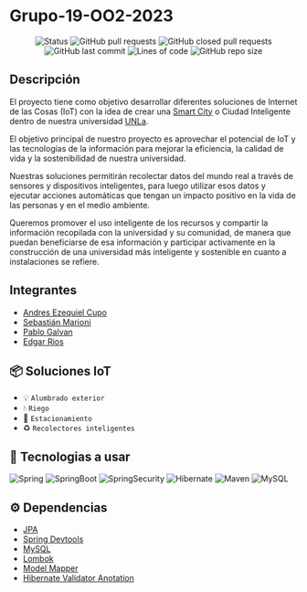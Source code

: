 # Grupo-19-OO2-2023
<div align="center">
    <img src="https://img.shields.io/badge/STATUS-EN%20DESAROLLO-green" alt="Status">
    <img src="https://img.shields.io/github/issues-pr/GalvanPablo/Grupo-19-OO2-2023" alt="GitHub pull requests">
    <img src="https://img.shields.io/github/issues-pr-closed/GalvanPablo/Grupo-19-OO2-2023" alt="GitHub closed pull requests">
    <img src="https://img.shields.io/github/last-commit/GalvanPablo/Grupo-19-OO2-2023" alt="GitHub last commit">
    <img src="https://img.shields.io/tokei/lines/github/GalvanPablo/Grupo-19-OO2-2023" alt="Lines of code">
    <img src="https://img.shields.io/github/repo-size/GalvanPablo/Grupo-19-OO2-2023" alt="GitHub repo size">
</div>

## Descripción
El proyecto tiene como objetivo desarrollar diferentes soluciones de Internet de las Cosas (IoT) con la idea de crear una [Smart City](https://panelesach.com/blog/smart-cities-o-ciudades-inteligentes-que-son/) o Ciudad Inteligente dentro de nuestra universidad [UNLa](http://www.unla.edu.ar/).

El objetivo principal de nuestro proyecto es aprovechar el potencial de IoT y las tecnologías de la información para mejorar la eficiencia, la calidad de vida y la sostenibilidad de nuestra universidad.

Nuestras soluciones permitirán recolectar datos del mundo real a través de sensores y dispositivos inteligentes, para luego utilizar esos datos y ejecutar acciones automáticas que tengan un impacto positivo en la vida de las personas y en el medio ambiente.

Queremos promover el uso inteligente de los recursos y compartir la información recopilada con la universidad y su comunidad, de manera que puedan beneficiarse de esa información y participar activamente en la construcción de una universidad más inteligente y sostenible en cuanto a instalaciones se refiere.

## Integrantes

* [Andres Ezequiel Cupo](https://github.com/Suhiang98)
* [Sebastián Marioni ](https://github.com/sebastianmarioni)
* [Pablo Galvan](https://github.com/GalvanPablo)
* [Edgar Rios](https://github.com/Edgar-Rios)

## :package: Soluciones IoT
- :bulb: `Alumbrado exterior`
- :droplet: `Riego`
- :car: `Estacionamiento`
- :recycle: `Recolectores inteligentes`


## :wrench: Tecnologias a usar <!-- CAMBIAR A "Tecnologias usadas" -->
![Spring](https://img.shields.io/badge/Spring-6DB33F?style=for-the-badge&logo=spring&logoColor=white)
![SpringBoot](https://img.shields.io/badge/Spring_Boot-F2F4F9?style=for-the-badge&logo=spring-boot)
![SpringSecurity](https://img.shields.io/badge/Spring_Security-6DB33F?style=for-the-badge&logo=Spring-Security&logoColor=white)
![Hibernate](https://img.shields.io/badge/Hibernate-59666C?style=for-the-badge&logo=Hibernate&logoColor=white)
![Maven](https://img.shields.io/badge/apache_maven-C71A36?style=for-the-badge&logo=apachemaven&logoColor=white)
![MySQL](https://img.shields.io/badge/MySQL-005C84?style=for-the-badge&logo=mysql&logoColor=white)

## :gear: Dependencias
* [JPA](https://mvnrepository.com/artifact/org.springframework.boot/spring-boot-starter-data-jpa)
* [Spring Devtools](https://mvnrepository.com/artifact/org.springframework.boot/spring-boot-devtools)
* [MySQL](https://mvnrepository.com/artifact/com.mysql/mysql-connector-j)
* [Lombok](https://mvnrepository.com/artifact/org.projectlombok/lombok?repo=projectlombok-mavenrepo)
* [Model Mapper](https://mvnrepository.com/artifact/org.modelmapper/modelmapper)
* [Hibernate Validator Anotation](https://mvnrepository.com/artifact/org.hibernate.validator/hibernate-validator)